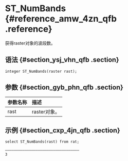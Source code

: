 # ST\_NumBands {#reference_amw_4zn_qfb .reference}

获得raster对象的波段数。

## 语法 {#section_ysj_vhn_qfb .section}

```
integer ST_NumBands(raster rast);
```

## 参数 {#section_gyb_phn_qfb .section}

|参数名称|描述|
|:---|:-|
|rast|raster对象。|

## 示例 {#section_cxp_4jn_qfb .section}

```
select ST_NumBands(rast) from rat;

——————————————————————————————————
3
```

